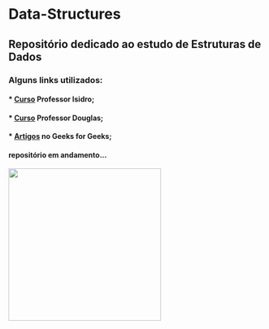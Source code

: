 # Data-Structures

## Repositório dedicado ao estudo de Estruturas de Dados 
### Alguns links utilizados:
#### * [Curso](https://youtu.be/RWzt0Wi52wo) Professor Isidro;
#### * [Curso](https://youtube.com/playlist?list=PLrOyM49ctTx_AMgNGQaic10qQJpTpXfn_) Professor Douglas;
#### * [Artigos](https://www.geeksforgeeks.org/data-structures/?ref=shm) no Geeks for Geeks;


#### repositório em andamento...

<img src="https://media0.giphy.com/media/xTk9ZvMnbIiIew7IpW/giphy.gif?cid=ecf05e474pal4ci8bx1tvqdrivu83ocbyp2qppganbfylqr6&rid=giphy.gif&ct=g" width="300">


